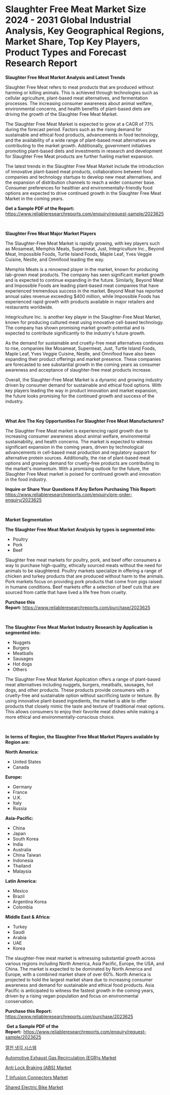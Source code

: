 <p><h1>Slaughter Free Meat Market Size 2024 - 2031 Global Industrial Analysis, Key Geographical Regions, Market Share, Top Key Players, Product Types and Forecast Research Report</h1></p><p><strong>Slaughter Free Meat Market Analysis and Latest Trends</strong></p>
<p><p>Slaughter Free Meat refers to meat products that are produced without harming or killing animals. This is achieved through technologies such as cellular agriculture, plant-based meat alternatives, and fermentation processes. The increasing consumer awareness about animal welfare, environmental concerns, and health benefits of plant-based diets are driving the growth of the Slaughter Free Meat Market.</p><p>The Slaughter Free Meat Market is expected to grow at a CAGR of 7.1% during the forecast period. Factors such as the rising demand for sustainable and ethical food products, advancements in food technology, and the availability of a wide range of plant-based meat alternatives are contributing to the market growth. Additionally, government initiatives promoting plant-based diets and investments in research and development for Slaughter Free Meat products are further fueling market expansion.</p><p>The latest trends in the Slaughter Free Meat Market include the introduction of innovative plant-based meat products, collaborations between food companies and technology startups to develop new meat alternatives, and the expansion of distribution channels to reach a wider consumer base. Consumer preferences for healthier and environmentally-friendly food options are expected to drive continued growth in the Slaughter Free Meat Market in the coming years.</p></p>
<p><strong>Get a Sample PDF of the Report:&nbsp;</strong> <a href="https://www.reliableresearchreports.com/enquiry/request-sample/2023625">https://www.reliableresearchreports.com/enquiry/request-sample/2023625</a></p>
<p>&nbsp;</p>
<p><strong>Slaughter Free Meat Major Market Players</strong></p>
<p><p>The Slaughter-Free Meat Market is rapidly growing, with key players such as Mosameat, Memphis Meats, Supermeat, Just, Integriculture Inc., Beyond Meat, Impossible Foods, Turtle Island Foods, Maple Leaf, Yves Veggie Cuisine, Nestle, and Omnifood leading the way. </p><p>Memphis Meats is a renowned player in the market, known for producing lab-grown meat products. The company has seen significant market growth and is expected to continue expanding in the future. Similarly, Beyond Meat and Impossible Foods are leading plant-based meat companies that have experienced tremendous success in the market. Beyond Meat has reported annual sales revenue exceeding $400 million, while Impossible Foods has experienced rapid growth with products available in major retailers and restaurants worldwide.</p><p>Integriculture Inc. is another key player in the Slaughter-Free Meat Market, known for producing cultured meat using innovative cell-based technology. The company has shown promising market growth potential and is expected to contribute significantly to the industry's future growth.</p><p>As the demand for sustainable and cruelty-free meat alternatives continues to rise, companies like Mosameat, Supermeat, Just, Turtle Island Foods, Maple Leaf, Yves Veggie Cuisine, Nestle, and Omnifood have also been expanding their product offerings and market presence. These companies are forecasted to see substantial growth in the coming years as consumer awareness and acceptance of slaughter-free meat products increase.</p><p>Overall, the Slaughter-Free Meat Market is a dynamic and growing industry driven by consumer demand for sustainable and ethical food options. With key players leading the way in product innovation and market expansion, the future looks promising for the continued growth and success of the industry.</p></p>
<p>&nbsp;</p>
<p><strong>What Are The Key Opportunities For Slaughter Free Meat Manufacturers?</strong></p>
<p><p>The Slaughter Free Meat market is experiencing rapid growth due to increasing consumer awareness about animal welfare, environmental sustainability, and health concerns. The market is expected to witness significant expansion in the coming years, driven by technological advancements in cell-based meat production and regulatory support for alternative protein sources. Additionally, the rise of plant-based meat options and growing demand for cruelty-free products are contributing to the market's momentum. With a promising outlook for the future, the Slaughter Free Meat market is poised for continued growth and innovation in the food industry.</p></p>
<p><strong>Inquire or Share Your Questions If Any Before Purchasing This Report:</strong> <a href="https://www.reliableresearchreports.com/enquiry/pre-order-enquiry/2023625">https://www.reliableresearchreports.com/enquiry/pre-order-enquiry/2023625</a></p>
<p>&nbsp;</p>
<p><strong>Market Segmentation</strong></p>
<p><strong>The Slaughter Free Meat Market Analysis by types is segmented into:</strong></p>
<p><ul><li>Poultry</li><li>Pork</li><li>Beef</li></ul></p>
<p><p>Slaughter free meat markets for poultry, pork, and beef offer consumers a way to purchase high-quality, ethically sourced meats without the need for animals to be slaughtered. Poultry markets specialize in offering a range of chicken and turkey products that are produced without harm to the animals. Pork markets focus on providing pork products that come from pigs raised in humane conditions. Beef markets offer a selection of beef cuts that are sourced from cattle that have lived a life free from cruelty.</p></p>
<p><strong>Purchase this Report:&nbsp;</strong><a href="https://www.reliableresearchreports.com/purchase/2023625">https://www.reliableresearchreports.com/purchase/2023625</a></p>
<p>&nbsp;</p>
<p><strong>The Slaughter Free Meat Market Industry Research by Application is segmented into:</strong></p>
<p><ul><li>Nuggets</li><li>Burgers</li><li>Meatballs</li><li>Sausages</li><li>Hot dogs</li><li>Others</li></ul></p>
<p><p>The Slaughter Free Meat Market Application offers a range of plant-based meat alternatives including nuggets, burgers, meatballs, sausages, hot dogs, and other products. These products provide consumers with a cruelty-free and sustainable option without sacrificing taste or texture. By using innovative plant-based ingredients, the market is able to offer products that closely mimic the taste and texture of traditional meat options. This allows consumers to enjoy their favorite meat dishes while making a more ethical and environmentally-conscious choice.</p></p>
<p>&nbsp;</p>
<p><strong>In terms of Region, the Slaughter Free Meat Market Players available by Region are:</strong></p>
<p>
    <p> <strong> North America: </strong>
        <ul>
            <li>United States</li>
            <li>Canada</li>
        </ul>
        </p> 
    <p> <strong> Europe: </strong>
        <ul>
            <li>Germany</li>
            <li>France</li>
            <li>U.K.</li>
            <li>Italy</li>
            <li>Russia</li>
        </ul>
        </p> 
    <p> <strong> Asia-Pacific: </strong>
        <ul>
            <li>China</li>
            <li>Japan</li>
            <li>South Korea</li>
            <li>India</li>
            <li>Australia</li>
            <li>China Taiwan</li>
            <li>Indonesia</li>
            <li>Thailand</li>
            <li>Malaysia</li>
        </ul>
        </p> 
    <p> <strong> Latin America: </strong>
        <ul>
            <li>Mexico</li>
            <li>Brazil</li>
            <li>Argentina Korea</li>
            <li>Colombia</li>
        </ul>
        </p> 
    <p> <strong> Middle East & Africa: </strong>
        <ul>
            <li>Turkey</li>
            <li>Saudi</li>
            <li>Arabia</li>
            <li>UAE</li>
            <li>Korea</li>
        </ul>
    </p>
    </p>
<p><p>The slaughter-free meat market is witnessing substantial growth across various regions including North America, Asia Pacific, Europe, the USA, and China. The market is expected to be dominated by North America and Europe, with a combined market share of over 60%. North America is projected to hold the largest market share due to increasing consumer awareness and demand for sustainable and ethical food products. Asia Pacific is anticipated to witness the fastest growth in the coming years, driven by a rising vegan population and focus on environmental conservation.</p></p>
<p><strong>Purchase this Report: </strong><a href="https://www.reliableresearchreports.com/purchase/2023625">https://www.reliableresearchreports.com/purchase/2023625</a></p>
<p>&nbsp;<strong>Get a Sample PDF of the Report:&nbsp;&nbsp;</strong><a href="https://www.reliableresearchreports.com/enquiry/request-sample/2023625">https://www.reliableresearchreports.com/enquiry/request-sample/2023625</a></p>
<p><strong></strong></p>
<p><p><a href="https://medium.com/@robandloriedavis/%EC%97%B4%EC%A0%84-%EB%83%89%EA%B0%81-%EC%8B%9C%EC%8A%A4%ED%85%9C-%EC%8B%9C%EC%9E%A5-2031%EB%85%84%EA%B9%8C%EC%A7%80%EC%9D%98-%ED%8A%B8%EB%A0%8C%EB%93%9C-%EC%98%88%EC%B8%A1-%EB%B0%8F-%EA%B2%BD%EC%9F%81-%EB%B6%84%EC%84%9D-65bbb6191fb0">열전 냉각 시스템</a></p><p><a href="https://view.publitas.com/reportprime-1/automotive-exhaust-gas-recirculation-egr-s-market-research-report-forecasted-for-period-from-2024-2031-by-market-type-market-application-and-region/">Automotive Exhaust Gas Recirculation (EGR)s Market</a></p><p><a href="https://view.publitas.com/reportprime-1/anti-lock-braking-abs-market-size-focuses-on-market-dynamics-in-depth-analysis-and-future-projections-of-its-market-forecasted-for-period-from-2024-to-2031/">Anti Lock Braking (ABS) Market</a></p><p><a href="https://fearless-okapi-6c8.notion.site/T-Infusion-Connectors-Market-Challenges-Opportunities-and-Growth-Drivers-and-Major-Market-Players-2e7686d106684637a1609e85c7702389">T Infusion Connectors Market</a></p><p><a href="https://scarlet-rocket-c63.notion.site/Shared-Electric-Bike-Market-Research-Report-The-Key-To-Successful-Business-Strategy-Forecasted-for--9882b23fc2c2439ab69cdbda16387e1e">Shared Electric Bike Market</a></p></p>